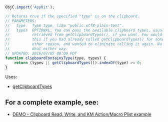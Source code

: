 
```js
ObjC.import('AppKit');

// Returns true if the specified "type" is on the clipboard.
// PARAMETERS:
//   type   Type type, like "public.utf8-plain-text".
//   types  OPTIONAL. You can pass the available clipboard types, usually
//          retrieved from getClipboardTypes(), if you want. You would do
//          this if you had already called getClipboardTypes() for some
//          other reason, and wanted to eliminate calling it again. No big
//          deal either way.
// UPDATED: 2016/07/05 08:09 PDT
function clipboardContainsType(type, types) {
	return (types || getClipboardTypes()).indexOf(type) >= 0;
}
```

Uses:
* [getClipboardTypes](getClipboardTypes.md)

## For a complete example, see:
* [DEMO - Clipboard Read, Write, and KM Action/Macro Plist example](..%2FKeyboard%20Maestro%20Routines%2FDEMO%20-%20Clipboard%20Read%2C%20Write%2C%20and%20KM%20Action%20and%20Macro%20Plist%20example.md)